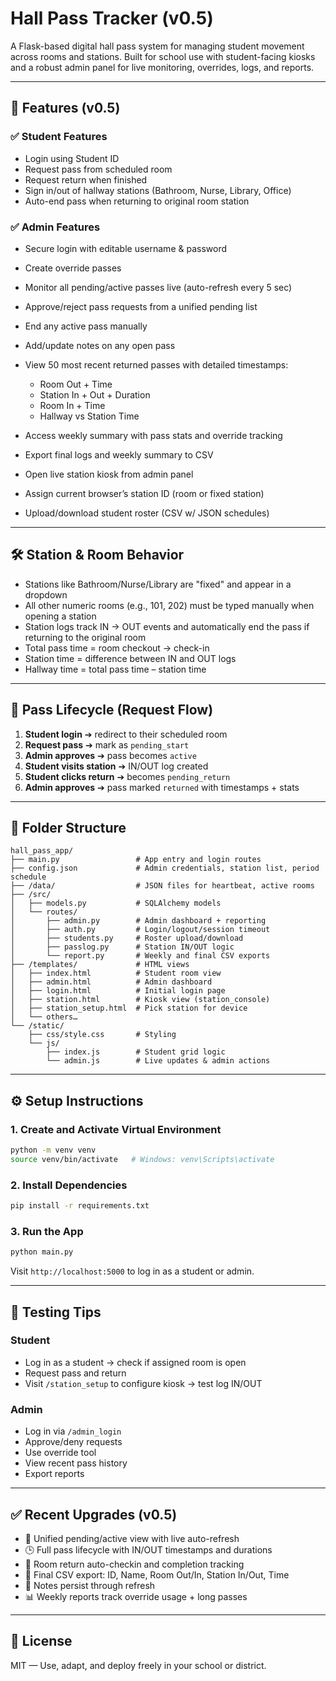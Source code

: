 # Hall Pass Tracker (v0.5)

A Flask-based digital hall pass system for managing student movement across rooms and stations. Built for school use with student-facing kiosks and a robust admin panel for live monitoring, overrides, logs, and reports.

---

## 🔧 Features (v0.5)

### ✅ Student Features

* Login using Student ID
* Request pass from scheduled room
* Request return when finished
* Sign in/out of hallway stations (Bathroom, Nurse, Library, Office)
* Auto-end pass when returning to original room station

### ✅ Admin Features

* Secure login with editable username & password
* Create override passes
* Monitor all pending/active passes live (auto-refresh every 5 sec)
* Approve/reject pass requests from a unified pending list
* End any active pass manually
* Add/update notes on any open pass
* View 50 most recent returned passes with detailed timestamps:

  * Room Out + Time
  * Station In + Out + Duration
  * Room In + Time
  * Hallway vs Station Time
* Access weekly summary with pass stats and override tracking
* Export final logs and weekly summary to CSV
* Open live station kiosk from admin panel
* Assign current browser’s station ID (room or fixed station)
* Upload/download student roster (CSV w/ JSON schedules)

---

## 🛠 Station & Room Behavior

* Stations like Bathroom/Nurse/Library are "fixed" and appear in a dropdown
* All other numeric rooms (e.g., 101, 202) must be typed manually when opening a station
* Station logs track IN → OUT events and automatically end the pass if returning to the original room
* Total pass time = room checkout → check-in
* Station time = difference between IN and OUT logs
* Hallway time = total pass time – station time

---

## 🧪 Pass Lifecycle (Request Flow)

1. **Student login** ➔ redirect to their scheduled room
2. **Request pass** ➔ mark as `pending_start`
3. **Admin approves** ➔ pass becomes `active`
4. **Student visits station** ➔ IN/OUT log created
5. **Student clicks return** ➔ becomes `pending_return`
6. **Admin approves** ➔ pass marked `returned` with timestamps + stats

---

## 📂 Folder Structure

```
hall_pass_app/
├── main.py                 # App entry and login routes
├── config.json             # Admin credentials, station list, period schedule
├── /data/                  # JSON files for heartbeat, active rooms
├── /src/
│   ├── models.py           # SQLAlchemy models
│   └── routes/
│       ├── admin.py        # Admin dashboard + reporting
│       ├── auth.py         # Login/logout/session timeout
│       ├── students.py     # Roster upload/download
│       ├── passlog.py      # Station IN/OUT logic
│       └── report.py       # Weekly and final CSV exports
├── /templates/             # HTML views
│   ├── index.html          # Student room view
│   ├── admin.html          # Admin dashboard
│   ├── login.html          # Initial login page
│   ├── station.html        # Kiosk view (station_console)
│   ├── station_setup.html  # Pick station for device
│   └── others…
└── /static/
    ├── css/style.css       # Styling
    └── js/
        ├── index.js        # Student grid logic
        └── admin.js        # Live updates & admin actions
```

---

## ⚙️ Setup Instructions

### 1. Create and Activate Virtual Environment

```bash
python -m venv venv
source venv/bin/activate   # Windows: venv\Scripts\activate
```

### 2. Install Dependencies

```bash
pip install -r requirements.txt
```

### 3. Run the App

```bash
python main.py
```

Visit `http://localhost:5000` to log in as a student or admin.

---

## 🧪 Testing Tips

### Student

* Log in as a student → check if assigned room is open
* Request pass and return
* Visit `/station_setup` to configure kiosk → test log IN/OUT

### Admin

* Log in via `/admin_login`
* Approve/deny requests
* Use override tool
* View recent pass history
* Export reports

---

## ✅ Recent Upgrades (v0.5)

* 🔁 Unified pending/active view with live auto-refresh
* 🕒 Full pass lifecycle with IN/OUT timestamps and durations
* 🧠 Room return auto-checkin and completion tracking
* 📃 Final CSV export: ID, Name, Room Out/In, Station In/Out, Time
* 📝 Notes persist through refresh
* 📊 Weekly reports track override usage + long passes

---

## 📜 License

MIT — Use, adapt, and deploy freely in your school or district.
